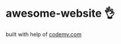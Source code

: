 # awesome-website :ok_hand:                                                                                                                    
built with help of <a href="http://johnelder.com/">codemy.com</a>
